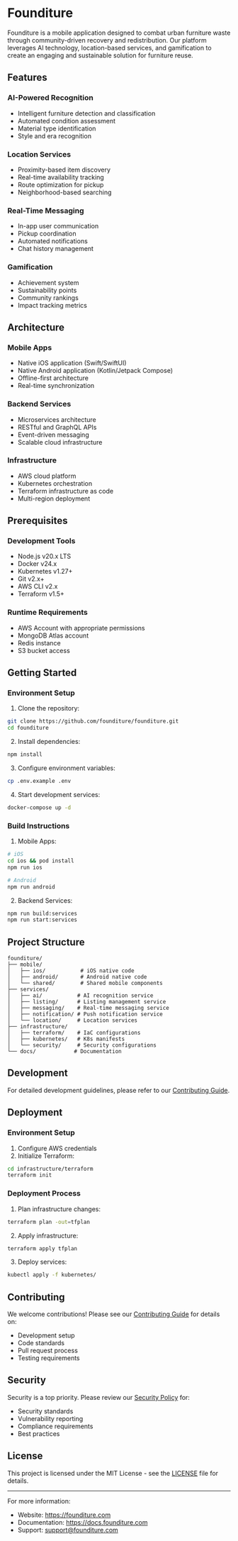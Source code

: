 # Founditure

<!-- Addresses requirement: Project Documentation - Technical Specification/1.1 Executive Summary -->
Founditure is a mobile application designed to combat urban furniture waste through community-driven recovery and redistribution. Our platform leverages AI technology, location-based services, and gamification to create an engaging and sustainable solution for furniture reuse.

## Features

<!-- Addresses requirement: System Architecture Documentation - Technical Specification/2.1 High-Level Architecture -->
### AI-Powered Recognition
- Intelligent furniture detection and classification
- Automated condition assessment
- Material type identification
- Style and era recognition

### Location Services
- Proximity-based item discovery
- Real-time availability tracking
- Route optimization for pickup
- Neighborhood-based searching

### Real-Time Messaging
- In-app user communication
- Pickup coordination
- Automated notifications
- Chat history management

### Gamification
- Achievement system
- Sustainability points
- Community rankings
- Impact tracking metrics

## Architecture

<!-- Addresses requirement: System Architecture Documentation - Technical Specification/2.1 High-Level Architecture -->
### Mobile Apps
- Native iOS application (Swift/SwiftUI)
- Native Android application (Kotlin/Jetpack Compose)
- Offline-first architecture
- Real-time synchronization

### Backend Services
- Microservices architecture
- RESTful and GraphQL APIs
- Event-driven messaging
- Scalable cloud infrastructure

### Infrastructure
- AWS cloud platform
- Kubernetes orchestration
- Terraform infrastructure as code
- Multi-region deployment

## Prerequisites

<!-- Addresses requirement: Development Environment Setup - Technical Specification/Appendices/A.1 Development Environment Setup -->
### Development Tools
- Node.js v20.x LTS
- Docker v24.x
- Kubernetes v1.27+
- Git v2.x+
- AWS CLI v2.x
- Terraform v1.5+

### Runtime Requirements
- AWS Account with appropriate permissions
- MongoDB Atlas account
- Redis instance
- S3 bucket access

## Getting Started

### Environment Setup
1. Clone the repository:
```bash
git clone https://github.com/founditure/founditure.git
cd founditure
```

2. Install dependencies:
```bash
npm install
```

3. Configure environment variables:
```bash
cp .env.example .env
```

4. Start development services:
```bash
docker-compose up -d
```

### Build Instructions
1. Mobile Apps:
```bash
# iOS
cd ios && pod install
npm run ios

# Android
npm run android
```

2. Backend Services:
```bash
npm run build:services
npm run start:services
```

## Project Structure
```
founditure/
├── mobile/
│   ├── ios/           # iOS native code
│   ├── android/       # Android native code
│   └── shared/        # Shared mobile components
├── services/
│   ├── ai/           # AI recognition service
│   ├── listing/      # Listing management service
│   ├── messaging/    # Real-time messaging service
│   ├── notification/ # Push notification service
│   └── location/     # Location services
├── infrastructure/
│   ├── terraform/    # IaC configurations
│   ├── kubernetes/   # K8s manifests
│   └── security/     # Security configurations
└── docs/            # Documentation
```

## Development

For detailed development guidelines, please refer to our [Contributing Guide](CONTRIBUTING.md).

## Deployment

### Environment Setup
1. Configure AWS credentials
2. Initialize Terraform:
```bash
cd infrastructure/terraform
terraform init
```

### Deployment Process
1. Plan infrastructure changes:
```bash
terraform plan -out=tfplan
```

2. Apply infrastructure:
```bash
terraform apply tfplan
```

3. Deploy services:
```bash
kubectl apply -f kubernetes/
```

## Contributing

We welcome contributions! Please see our [Contributing Guide](CONTRIBUTING.md) for details on:
- Development setup
- Code standards
- Pull request process
- Testing requirements

## Security

Security is a top priority. Please review our [Security Policy](SECURITY.md) for:
- Security standards
- Vulnerability reporting
- Compliance requirements
- Best practices

## License

This project is licensed under the MIT License - see the [LICENSE](LICENSE) file for details.

---

For more information:
- Website: https://founditure.com
- Documentation: https://docs.founditure.com
- Support: support@founditure.com